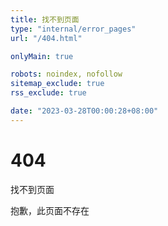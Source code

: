 ```yaml
---
title: 找不到页面
type: "internal/error_pages"
url: "/404.html"

onlyMain: true

robots: noindex, nofollow
sitemap_exclude: true
rss_exclude: true

date: "2023-03-28T00:00:28+08:00"
---
```


<div class="text-center py-5">
    <h1 class="display-1">404</h1>
    <p class="display-2">找不到页面</p>
    <p class="display-6">抱歉，此页面不存在</p>
</div>